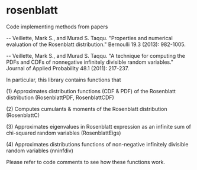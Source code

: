# rosenblatt
Code implementing methods from papers 

-- Veillette, Mark S., and Murad S. Taqqu. "Properties and numerical evaluation of the Rosenblatt distribution." Bernoulli 19.3 (2013): 982-1005.

-- Veillette, Mark S., and Murad S. Taqqu. "A technique for computing the PDFs and CDFs of nonnegative infinitely divisible random variables." Journal of Applied Probability 48.1 (2011): 217-237.

In particular, this library contains functions that

(1) Approximates distribution functions (CDF & PDF) of the Rosenblatt distribution (RosenblattPDF, RosenblattCDF)

(2) Computes cumulants & moments of the Rosenblatt distribution (RosenblattC)

(3) Approximates eigenvalues in Rosenblatt expression as an infinite sum of chi-squared random variables (RosenblattEigs)

(4) Approximates distributions functions of non-negative infinitely divisible random variables (nninfdiv)

Please refer to code comments to see how these functions work. 
